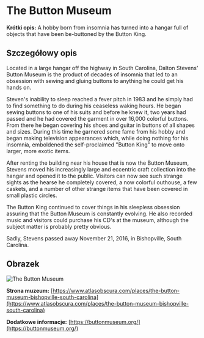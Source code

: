 # The Button Museum

**Krótki opis:**
A hobby born from insomnia has turned into a hangar full of objects that have been be-buttoned by the Button King.

## Szczegółowy opis

Located in a large hangar off the highway in South Carolina, Dalton Stevens' Button Museum is the product of decades of insomnia that led to an obsession with sewing and gluing buttons to anything he could get his hands on.

Steven's inability to sleep reached a fever pitch in 1983 and he simply had to find something to do during his ceaseless waking hours. He began sewing buttons to one of his suits and before he knew it, two years had passed and he had covered the garment in over 16,000 colorful buttons. From there he began covering his shoes and guitar in buttons of all shapes and sizes. During this time he garnered some fame from his hobby and began making television appearances which, while doing nothing for his insomnia, emboldened the self-proclaimed "Button King" to move onto larger, more exotic items.

After renting the building near his house that is now the Button Museum, Stevens moved his increasingly large and eccentric craft collection into the hangar and opened it to the public. Visitors can now see such strange sights as the hearse he completely covered, a now colorful outhouse, a few caskets, and a number of other strange items that have been covered in small plastic circles.

The Button King continued to cover things in his sleepless obsession assuring that the Button Museum is constantly evolving. He also recorded music and visitors could purchase his CD's at the museum, although the subject matter is probably pretty obvious.

Sadly, Stevens passed away November 21, 2016, in Bishopville, South Carolina.

## Obrazek

![The Button Museum](https://assets.dnainfo.com/photo/2016/12/1480974553-284222/original.jpg)

**Strona muzeum:** [https://www.atlasobscura.com/places/the-button-museum-bishopville-south-carolina](https://www.atlasobscura.com/places/the-button-museum-bishopville-south-carolina)

**Dodatkowe informacje:** [https://buttonmuseum.org/](https://buttonmuseum.org/)

